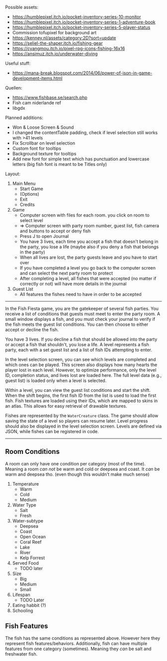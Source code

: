 Possible assets:
- https://humblepixel.itch.io/pocket-inventory-series-10-monitor
- https://humblepixel.itch.io/pocket-inventory-series-1-adventure-book
- https://humblepixel.itch.io/pocket-inventory-series-5-player-status
- Commission tofupixel for background art
- https://kenney.nl/assets/category:2D?sort=update
- https://seliel-the-shaper.itch.io/fishing-gear
- https://cyangmou.itch.io/pixel-rpg-icons-fishing-16x16
- https://ansimuz.itch.io/underwater-diving

Useful stuff:
- https://mana-break.blogspot.com/2014/06/power-of-json-in-game-development-items.html

Quellen: 
- https://www.fishbase.se/search.php
- Fish cam niderlande ref
- libgdx

Planned additions:
- Won & Loose Screen & Sound
- I changed the contentTable padding, check if level selection still works with >41 levels
- Fix Scrollbar on level selection
- Custom font for tooltips
- Background texture for tooltips
- Add new font for simple text which has punctuation and lowercase letters (big fish font is meant to be Titles only)

Layout:
1. Main Menu
   - Start Game
   - (Options)
   - Exit
   - Credits
2. Game
   - Computer screen with files for each room. you click on room to select level 
   - => Computer screen with party room number, guest list, fish camera and buttons to accept or deny fish
   - Press J to open Journal
   - You have 3 lives, each time you accept a fish that doesn't belong in the party, you lose a life (maybe also if you deny a fish that belongs in the party)
   - When all lives are lost, the party guests leave and you have to start over
   - If you have completed a level you go back to the computer screen and can select the next party room to protect
   - After completing a level, all fishes that were accepted (no matter if correctly or not) will have more details in the journal
3. Guest List
   - All features the fishes need to have in order to be accepted

---

In the Fish Fiesta game, you are the gatekeeper of several fish parties. You receive a list of conditions that guests must meet to enter the party room. A small window displays a fish, and you must check your journal to verify if the fish meets the guest list conditions. You can then choose to either accept or decline the fish. 

You have 3 lives. If you decline a fish that should be allowed into the party or accept a fish that shouldn't, you lose a life. A level represents a fish party, each with a set guest list and a list of fish IDs attempting to enter. 

In the level selection screen, you can see which levels are completed and which ones can be played. This screen also displays how many hearts the player lost in each level. However, to optimize performance, only the level ID, completion status, and lives lost are loaded here. The full level data (e.g., guest list) is loaded only when a level is selected.

Within a level, you can view the guest list conditions and start the shift. When the shift begins, the first fish ID from the list is used to load the first fish. Fish textures are loaded using their IDs, which are mapped to skins in an atlas. This allows for easy retrieval of drawable textures.

Fishes are represented by the `WaterCreature` class. The game should allow saving the state of a level so players can resume later. Level progress should also be displayed in the level selection screen. Levels are defined via JSON, while fishes can be registered in code.

---

## Room Conditions
A room can only have one condition per category (most of the time). Meaning a room _can not_ be warm and cold or deepsea and coast. It _can_ be warm and deepsea tho. (even though this wouldn't make much sense)

1. Temperature
   - Warm
   - Cold
   - Medium
2. Water Type
   - Salt
   - Fresh
3. Water-subtype
   - Deepsea
   - Coast
   - Open Ocean
   - Coral Reef
   - Lake
   - River
   - Kelp Forrest
4. Served Food
   - TODO later
5. Size
   - Big
   - Medium
   - Small
6. Lifespan
   - TODO Later
7. Eating habbit (?)
8. Schooling

## Fish Features
The fish has the same conditions as represented above. However here they represent fish features/behaviors.
Additionally, fish can have multiple features from one category (sometimes). Meaning they _can_ be salt and freshwater fish.

